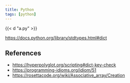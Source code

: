 ```yaml
---
title: Python
tags: [python]
---
```


{{< d "a.py" >}}

<https://docs.python.org/library/stdtypes.html#dict>

## References

- <https://hyperpolyglot.org/scripting#dict-key-check>
- <https://programming-idioms.org/idiom/51>
- <https://rosettacode.org/wiki/Associative_array/Creation>
